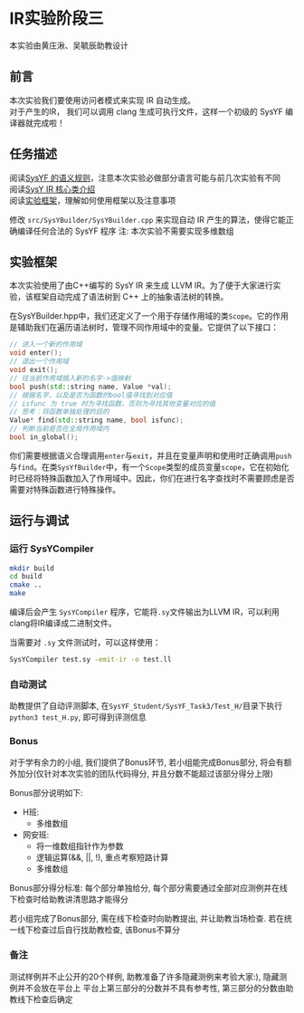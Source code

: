 # IR实验阶段三
本实验由黄庄湫、吴毓辰助教设计

## 前言
本次实验我们要使用访问者模式来实现 IR 自动生成。  
对于产生的IR， 我们可以调用 clang 生成可执行文件，这样一个初级的 SysYF 编译器就完成啦！  

## 任务描述

阅读[SysYF 的语义规则](../SysYF语言定义.pdf)，注意本次实验必做部分语言可能与前几次实验有不同  
阅读[SysY IR 核心类介绍](./SysYIR.md)  
阅读[实验框架](#实验框架)，理解如何使用框架以及注意事项  

修改 `src/SysYBuilder/SysYBuilder.cpp` 来实现自动 IR 产生的算法，使得它能正确编译任何合法的 SysYF 程序
注: 本次实验不需要实现多维数组

## 实验框架

本次实验使用了由C++编写的 SysY IR 来生成 LLVM IR。为了便于大家进行实验，该框架自动完成了语法树到 C++ 上的抽象语法树的转换。

在SysYBuilder.hpp中，我们还定义了一个用于存储作用域的类`Scope`。它的作用是辅助我们在遍历语法树时，管理不同作用域中的变量。它提供了以下接口：
```cpp
// 进入一个新的作用域
void enter();
// 退出一个作用域
void exit();
// 往当前作用域插入新的名字->值映射
bool push(std::string name, Value *val);
// 根据名字，以及是否为函数的bool值寻找到对应值
// isfunc 为 true 时为寻找函数，否则为寻找其他变量对应的值
// 思考：将函数单独处理的目的
Value* find(std::string name, bool isfunc);
// 判断当前是否在全局作用域内
bool in_global();
```
你们需要根据语义合理调用`enter`与`exit`，并且在变量声明和使用时正确调用`push`与`find`。在类`SysYfBuilder`中，有一个`Scope`类型的成员变量`scope`，它在初始化时已经将特殊函数加入了作用域中。因此，你们在进行名字查找时不需要顾虑是否需要对特殊函数进行特殊操作。

## 运行与调试

### 运行 SysYCompiler

```sh
mkdir build
cd build
cmake ..
make
```

编译后会产生 `SysYCompiler` 程序，它能将`.sy`文件输出为LLVM IR，可以利用clang将IR编译成二进制文件。

当需要对 `.sy` 文件测试时，可以这样使用：

```sh
SysYCompiler test.sy -emit-ir -o test.ll
```

### 自动测试

助教提供了自动评测脚本, 在`SysYF_Student/SysYF_Task3/Test_H/`目录下执行`python3 test_H.py`, 即可得到评测信息

### Bonus

对于学有余力的小组, 我们提供了Bonus环节, 若小组能完成Bonus部分, 将会有额外加分(仅针对本次实验的团队代码得分, 并且分数不能超过该部分得分上限)

Bonus部分说明如下:
   - H班:
      - 多维数组
   - 网安班:
      - 将一维数组指针作为参数
      - 逻辑运算(\&\&, \|\|, \!), 重点考察短路计算
      - 多维数组

Bonus部分得分标准: 每个部分单独给分, 每个部分需要通过全部对应测例并在线下检查时给助教讲清思路才能得分

若小组完成了Bonus部分, 需在线下检查时向助教提出, 并让助教当场检查. 若在统一线下检查过后自行找助教检查, 该Bonus不算分

### 备注

测试样例并不止公开的20个样例, 助教准备了许多隐藏测例来考验大家:), 隐藏测例并不会放在平台上
平台上第三部分的分数并不具有参考性, 第三部分的分数由助教线下检查后确定
